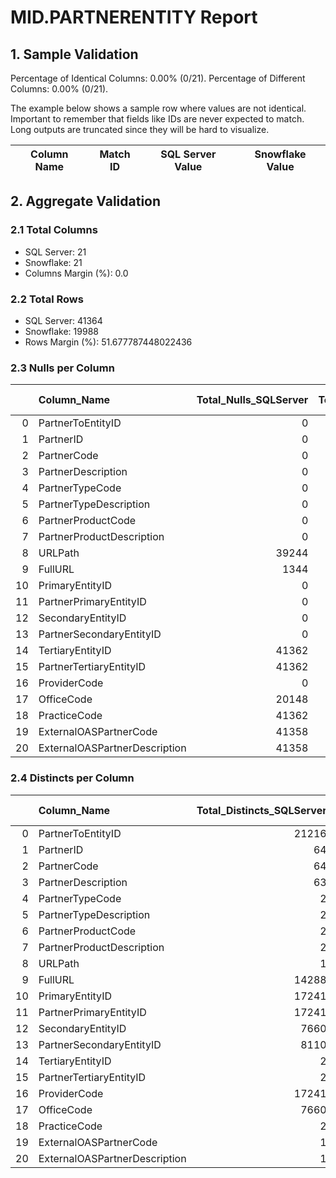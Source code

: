 # MID.PARTNERENTITY Report

## 1. Sample Validation

Percentage of Identical Columns: 0.00% (0/21).
Percentage of Different Columns: 0.00% (0/21).

The example below shows a sample row where values are not identical. Important to remember that fields like IDs are never expected to match. Long outputs are truncated since they will be hard to visualize.

| Column Name   | Match ID   | SQL Server Value   | Snowflake Value   |
|---------------|------------|--------------------|-------------------|

## 2. Aggregate Validation

### 2.1 Total Columns
- SQL Server: 21
- Snowflake: 21
- Columns Margin (%): 0.0

### 2.2 Total Rows
- SQL Server: 41364
- Snowflake: 19988
- Rows Margin (%): 51.677787448022436

### 2.3 Nulls per Column
|    | Column_Name                   |   Total_Nulls_SQLServer |   Total_Nulls_Snowflake |   Margin (%) |
|---:|:------------------------------|------------------------:|------------------------:|-------------:|
|  0 | PartnerToEntityID             |                       0 |                       0 |          0   |
|  1 | PartnerID                     |                       0 |                       0 |          0   |
|  2 | PartnerCode                   |                       0 |                       0 |          0   |
|  3 | PartnerDescription            |                       0 |                       0 |          0   |
|  4 | PartnerTypeCode               |                       0 |                       0 |          0   |
|  5 | PartnerTypeDescription        |                       0 |                       0 |          0   |
|  6 | PartnerProductCode            |                       0 |                       0 |          0   |
|  7 | PartnerProductDescription     |                       0 |                       0 |          0   |
|  8 | URLPath                       |                   39244 |                   18856 |         52   |
|  9 | FullURL                       |                    1344 |                       0 |        100   |
| 10 | PrimaryEntityID               |                       0 |                       0 |          0   |
| 11 | PartnerPrimaryEntityID        |                       0 |                   19988 |        inf   |
| 12 | SecondaryEntityID             |                       0 |                       0 |          0   |
| 13 | PartnerSecondaryEntityID      |                       0 |                       0 |          0   |
| 14 | TertiaryEntityID              |                   41362 |                   19988 |         51.7 |
| 15 | PartnerTertiaryEntityID       |                   41362 |                   19988 |         51.7 |
| 16 | ProviderCode                  |                       0 |                       0 |          0   |
| 17 | OfficeCode                    |                   20148 |                       0 |        100   |
| 18 | PracticeCode                  |                   41362 |                   19988 |         51.7 |
| 19 | ExternalOASPartnerCode        |                   41358 |                   19988 |         51.7 |
| 20 | ExternalOASPartnerDescription |                   41358 |                   19988 |         51.7 |

### 2.4 Distincts per Column
|    | Column_Name                   |   Total_Distincts_SQLServer |   Total_Distincts_Snowflake |   Margin (%) |
|---:|:------------------------------|----------------------------:|----------------------------:|-------------:|
|  0 | PartnerToEntityID             |                       21216 |                       19957 |          5.9 |
|  1 | PartnerID                     |                          64 |                          50 |         21.9 |
|  2 | PartnerCode                   |                          64 |                          50 |         21.9 |
|  3 | PartnerDescription            |                          63 |                          50 |         20.6 |
|  4 | PartnerTypeCode               |                           2 |                           1 |         50   |
|  5 | PartnerTypeDescription        |                           2 |                           1 |         50   |
|  6 | PartnerProductCode            |                           2 |                           2 |          0   |
|  7 | PartnerProductDescription     |                           2 |                           2 |          0   |
|  8 | URLPath                       |                           1 |                           1 |          0   |
|  9 | FullURL                       |                       14288 |                       14165 |          0.9 |
| 10 | PrimaryEntityID               |                       17241 |                       16330 |          5.3 |
| 11 | PartnerPrimaryEntityID        |                       17241 |                           0 |        100   |
| 12 | SecondaryEntityID             |                        7660 |                        7208 |          5.9 |
| 13 | PartnerSecondaryEntityID      |                        8110 |                        7208 |         11.1 |
| 14 | TertiaryEntityID              |                           2 |                           0 |        100   |
| 15 | PartnerTertiaryEntityID       |                           2 |                           0 |        100   |
| 16 | ProviderCode                  |                       17241 |                       16043 |          6.9 |
| 17 | OfficeCode                    |                        7660 |                        7207 |          5.9 |
| 18 | PracticeCode                  |                           2 |                           0 |        100   |
| 19 | ExternalOASPartnerCode        |                           1 |                           0 |        100   |
| 20 | ExternalOASPartnerDescription |                           1 |                           0 |        100   |